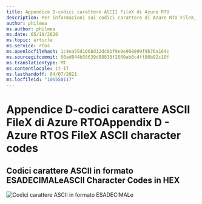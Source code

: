 ```yaml
---
title: Appendice D-codici carattere ASCII FileX di Azure RTO
description: Per informazioni sui codici carattere di Azure RTO FileX, vedere la tabella codici carattere ASCII.
author: philmea
ms.author: philmea
ms.date: 05/19/2020
ms.topic: article
ms.service: rtos
ms.openlocfilehash: 1c4ea55d1668d12dc8bf9e0e908899f9b76a164c
ms.sourcegitcommit: 60ad844b58639d88830f2660ab0c4ff86b92c10f
ms.translationtype: MT
ms.contentlocale: it-IT
ms.lasthandoff: 04/07/2021
ms.locfileid: "106550117"
---
```

# <a name="appendix-d---azure-rtos-filex-ascii-character-codes"></a><span data-ttu-id="fcd18-103">Appendice D-codici carattere ASCII FileX di Azure RTO</span><span class="sxs-lookup"><span data-stu-id="fcd18-103">Appendix D - Azure RTOS FileX ASCII character codes</span></span>

## <a name="ascii-character-codes-in-hex"></a><span data-ttu-id="fcd18-104">**Codici carattere ASCII in formato ESADECIMALe**</span><span class="sxs-lookup"><span data-stu-id="fcd18-104">**ASCII Character Codes in HEX**</span></span>

![Codici carattere ASCII in formato ESADECIMALe](./media/user-guide/ascii-character-codes-hex.png)
